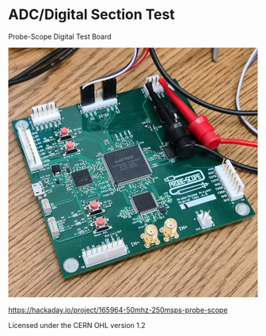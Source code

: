 # ADC/Digital Section Test

Probe-Scope Digital Test Board

![PCB Pic](2019-07-12.jpg)

https://hackaday.io/project/165964-50mhz-250msps-probe-scope

Licensed under the CERN OHL version 1.2
